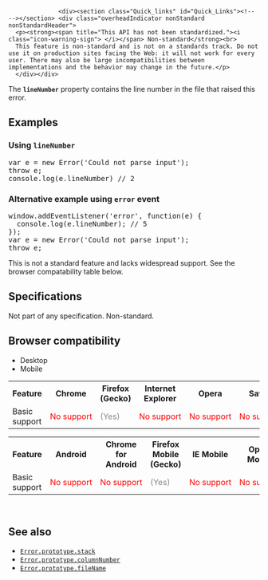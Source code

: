 
                
                  <div><section class="Quick_links" id="Quick_Links"><!-- --></section> <div class="overheadIndicator nonStandard nonStandardHeader"> 
      <p><strong><span title="This API has not been standardized."><i class="icon-warning-sign"> </i></span> Non-standard</strong><br> 
      This feature is non-standard and is not on a standards track. Do not use it on production sites facing the Web: it will not work for every user. There may also be large incompatibilities between implementations and the behavior may change in the future.</p> 
      </div></div>

<p>The <code><strong>lineNumber</strong></code> property contains the line number in the file that raised this error.</p>

<h2 id="Examples">Examples</h2>

<h3 id="Using_lineNumber">Using <code>lineNumber</code></h3>

<pre class="brush: js">var e = new Error(&apos;Could not parse input&apos;);
throw e;
console.log(e.lineNumber) // 2
</pre>

<h3 id="Alternative_example_using_error_event">Alternative example using <code>error</code> event</h3>

<pre class="brush: js">window.addEventListener(&apos;error&apos;, function(e) {
  console.log(e.lineNumber); // 5
});
var e = new Error(&apos;Could not parse input&apos;);
throw e;
</pre>

<p>This is not a standard feature and lacks widespread support. See the browser compatability table below.</p>

<h2 id="Specifications">Specifications</h2>

<p>Not part of any specification. Non-standard.</p>

<h2 id="Browser_compatibility">Browser compatibility</h2>

<div><div class="htab"> 
    <a name="AutoCompatibilityTable" id="AutoCompatibilityTable"></a> 
    <ul> 
        <li class="selected"><a>Desktop</a></li> 
        <li><a>Mobile</a></li> 
    </ul> 
</div></div>

<div id="compat-desktop">
<table class="compat-table">
 <tbody>
  <tr>
   <th>Feature</th>
   <th>Chrome</th>
   <th>Firefox (Gecko)</th>
   <th>Internet Explorer</th>
   <th>Opera</th>
   <th>Safari</th>
  </tr>
  <tr>
   <td>Basic support</td>
   <td><span style="color: #f00;">No&#xA0;support</span></td>
   <td><span title="Please update this with the earliest version of support." style="color: #888;">(Yes)</span></td>
   <td><span style="color: #f00;">No&#xA0;support</span></td>
   <td><span style="color: #f00;">No&#xA0;support</span></td>
   <td><span style="color: #f00;">No&#xA0;support</span></td>
  </tr>
 </tbody>
</table>
</div>

<div id="compat-mobile">
<table class="compat-table">
 <tbody>
  <tr>
   <th>Feature</th>
   <th>Android</th>
   <th>Chrome for Android</th>
   <th>Firefox Mobile (Gecko)</th>
   <th>IE Mobile</th>
   <th>Opera Mobile</th>
   <th>Safari Mobile</th>
  </tr>
  <tr>
   <td>Basic support</td>
   <td><span style="color: #f00;">No&#xA0;support</span></td>
   <td><span style="color: #f00;">No&#xA0;support</span></td>
   <td><span title="Please update this with the earliest version of support." style="color: #888;">(Yes)</span></td>
   <td><span style="color: #f00;">No&#xA0;support</span></td>
   <td><span style="color: #f00;">No&#xA0;support</span></td>
   <td><span style="color: #f00;">No&#xA0;support</span></td>
  </tr>
 </tbody>
</table>
</div>

<p>&#xA0;</p>

<h2 id="See_also">See also</h2>

<ul>
 <li><a title="The non-standard stack property of Error objects offer a trace of which functions were called, in what order, from which line and file, and with what arguments. The stack string proceeds from the most recent calls to earlier ones, leading back to the original global scope call." href="/en-US/docs/Web/JavaScript/Reference/Global_Objects/Error/stack"><code>Error.prototype.stack</code></a> <span title="This API has not been standardized."><i class="icon-warning-sign"> </i></span></li>
 <li><a title="The columnNumber property contains the column number in the line of the file that raised this error." href="/en-US/docs/Web/JavaScript/Reference/Global_Objects/Error/columnNumber"><code>Error.prototype.columnNumber</code></a> <span title="This API has not been standardized."><i class="icon-warning-sign"> </i></span></li>
 <li><a title="The fileName property contains the path to the file that raised this error." href="/en-US/docs/Web/JavaScript/Reference/Global_Objects/Error/fileName"><code>Error.prototype.fileName</code></a> <span title="This API has not been standardized."><i class="icon-warning-sign"> </i></span></li>
</ul>
                
              